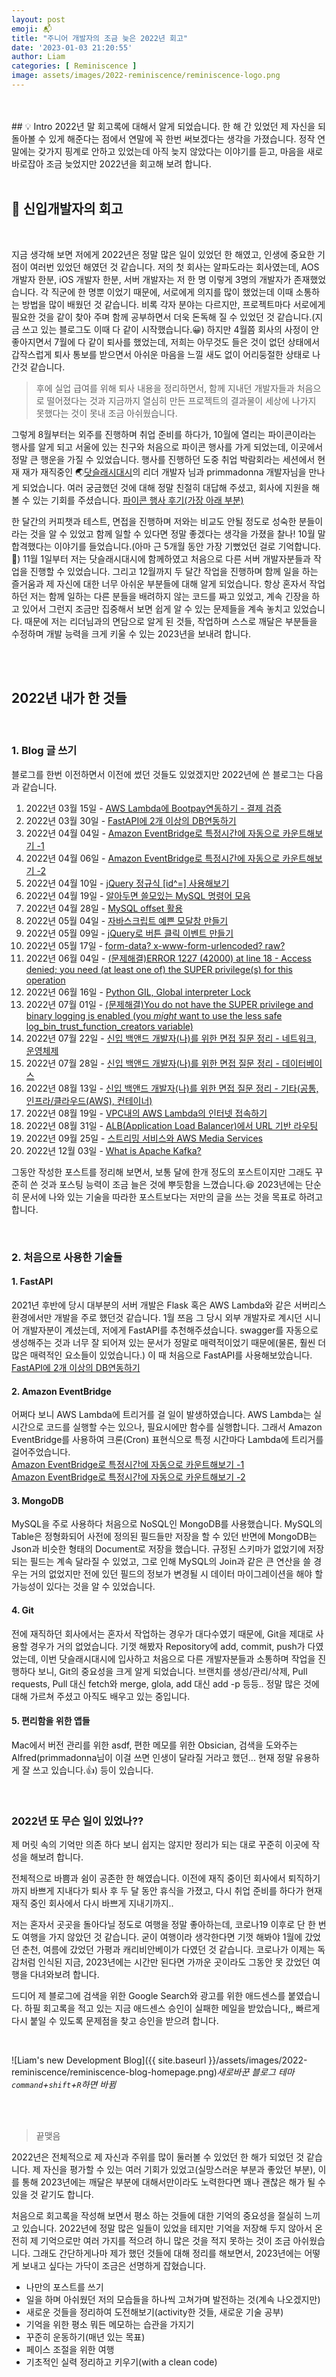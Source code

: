 ```yaml
---
layout: post
emoji: 📬
title: "주니어 개발자의 조금 늦은 2022년 회고"
date: '2023-01-03 21:20:55'
author: Liam
categories: [ Reminiscence ]
image: assets/images/2022-reminiscence/reminiscence-logo.png
---
```


<br>
<br>
## 💡 Intro
2022년 말 회고록에 대해서 알게 되었습니다. 한 해 간 있었던 제 자신을 되돌아볼 수 있게 해준다는 점에서 연말에 꼭 한번 써보겠다는 생각을 가졌습니다. 
정작 연말에는 갖가지 핑계로 안하고 있었는데 아직 늦지 않았다는 이야기를 듣고, 마음을 새로 바로잡아 조금 늦었지만 2022년을 회고해 보려 합니다.


<br>
<br>


## 🔎 신입개발자의 회고

<br>

지금 생각해 보면 저에게 2022년은 정말 많은 일이 있었던 한 해였고, 인생에 중요한 기점이 여러번 있었던 해였던 것 같습니다. 저의 첫 회사는 알파도라는 회사였는데, AOS 개발자 한분, iOS 개발자 한분, 서버 개발자는 저 한 명 이렇게 3명의 개발자가 존재했었습니다. 
각 직군에 한 명뿐 이었기 때문에, 서로에게 의지를 많이 했었는데 이때 소통하는 방법을 많이 배웠던 것 같습니다. 비록 각자 분야는 다르지만, 
프로젝트마다 서로에게 필요한 것을 같이 찾아 주며 함께 공부하면서 더욱 돈독해 질 수 있었던 것 같습니다.(지금 쓰고 있는 블로그도 이때 다 같이 시작했습니다.😀)
하지만 4월쯤 회사의 사정이 안 좋아지면서 7월에 다 같이 퇴사를 했었는데, 저희는 아무것도 들은 것이 없던 상태에서 갑작스럽게 퇴사 통보를 받으면서 아쉬운 마음을 느낄 새도 없이 어리둥절한 상태로 나간것 같습니다.

> 후에 실업 급여를 위해 퇴사 내용을 정리하면서, 함께 지내던 개발자들과 처음으로 떨어졌다는 것과 지금까지 열심히 만든 프로젝트의 결과물이 세상에 나가지 못했다는 것이 못내 조금 아쉬웠습니다. 


그렇게 8월부터는 외주를 진행하며 취업 준비를 하다가, 10월에 열리는 파이콘이라는 행사를 알게 되고 서울에 있는 친구와 처음으로 파이콘 행사를 가게 되었는데, 이곳에서 정말 큰 행운을 가질 수 있었습니다.
행사를 진행하던 도중 취업 박람회라는 세션에서 현재 재가 재직중인 🌏[닷슬래시대시](https://www.dotslashdash.com/)의 리더 개발자 님과 primmadonna 개발자님을 만나게 되었습니다. 
여러 궁금했던 것에 대해 정말 친절히 대답해 주셨고, 회사에 지원을 해볼 수 있는 기회를 주셨습니다. [파이콘 행사 후기(가장 아래 부분)](https://liampoet.github.io/diary/)


한 달간의 커피챗과 테스트, 면접을 진행하며 저와는 비교도 안될 정도로 성숙한 분들이라는 것을 알 수 있었고 함께 일할 수 있다면 정말 좋겠다는 생각을 가졌을 찰나! 10월 말 합격했다는 이야기를 들었습니다.(아마 근 5개월 동안 가장 기뻤었던 걸로 기억합니다.👯)
11월 1일부터 저는 닷슬래시대시에 함께하였고 처음으로 다른 서버 개발자분들과 작업을 진행할 수 있었습니다. 그리고 12월까지 두 달간 작업을 진행하며 함께 일을 하는 즐거움과 제 자신에 대한 너무 아쉬운 부분들에 대해 알게 되었습니다. 
항상 혼자서 작업하던 저는 함께 일하는 다른 분들을 배려하지 않는 코드를 짜고 있었고, 계속 긴장을 하고 있어서 그런지 조금만 집중해서 보면 쉽게 알 수 있는 문제들을 계속 놓치고 있었습니다. 
때문에 저는 리더님과의 면담으로 알게 된 것들, 작업하며 스스로 깨달은 부분들을 수정하며 개발 능력을 크게 키울 수 있는 2023년을 보내려 합니다.

<br>
<br>

## 2022년 내가 한 것들

<br>

### 1. Blog 글 쓰기

블로그를 한번 이전하면서 이전에 썼던 것들도 있었겠지만 2022년에 쓴 블로그는 다음과 같습니다.

1. 2022년 03월 15일 - [AWS Lambda에 Bootpay연동하기 - 결제 검증](https://liampoet.github.io/lambda-bootpay/)
2. 2022년 03월 30일 - [FastAPI에 2개 이상의 DB연동하기](https://liampoet.github.io/fastapi-multipledb/)
3. 2022년 04월 04일 - [Amazon EventBridge로 특정시간에 자동으로 카운트해보기 -1](https://liampoet.github.io/lambda-cloudwatch1/)
4. 2022년 04월 06일 - [Amazon EventBridge로 특정시간에 자동으로 카운트해보기 -2](https://liampoet.github.io/lambda-cloudwatch2/)
4. 2022년 04월 10일 - [jQuery 정규식 [id^=] 사용해보기](https://liampoet.github.io/jquery-regex/)
5. 2022년 04월 19일 - [알아두면 쓸모있는 MySQL 명령어 모음](https://liampoet.github.io/mysql-command/)
6. 2022년 04월 28일 - [MySQL offset 활용](https://liampoet.github.io/mysql-offset/)
7. 2022년 05월 04일 - [자바스크립트 예쁜 모달창 만들기](https://liampoet.github.io/javascript-modal/)
8. 2022년 05월 09일 - [jQuery로 버튼 클릭 이벤트 만들기](https://liampoet.github.io/jquery-btn-event/)
9. 2022년 05월 17일 - [form-data? x-www-form-urlencoded? raw?](https://liampoet.github.io/content-type/)
10. 2022년 06월 04일 - [(문제해결)ERROR 1227 (42000) at line 18 - Access denied; you need (at least one of) the SUPER privilege(s) for this operation](https://liampoet.github.io/mysql-error1/)
11. 2022년 06월 16일 - [Python GIL, Global interpreter Lock](https://liampoet.github.io/python-gil/)
12. 2022년 07월 01일 - [(문제해결)You do not have the SUPER privilege and binary logging is enabled (you *might* want to use the less safe log_bin_trust_function_creators variable)](https://liampoet.github.io/mysql-error2/)
13. 2022년 07월 22일 - [신입 백앤드 개발자(나)를 위한 면접 질문 정리 - 네트워크, 운영체제](https://liampoet.github.io/interview1/)
14. 2022년 07월 28일 - [신입 백앤드 개발자(나)를 위한 면접 질문 정리 - 데이터베이스](https://liampoet.github.io/interview2/)
15. 2022년 08월 13일 - [신입 백앤드 개발자(나)를 위한 면접 질문 정리 - 기타(공통, 인프라/클라우드(AWS), 컨테이너)](https://liampoet.github.io/interview3/)
16. 2022년 08월 19일 - [VPC내의 AWS Lambda의 인터넷 접속하기](https://liampoet.github.io/lambda-nat/)
17. 2022년 08월 31일 - [ALB(Application Load Balancer)에서 URL 기반 라우팅](https://liampoet.github.io/alb/)
18. 2022년 09월 25일 - [스트리밍 서비스와 AWS Media Services](https://liampoet.github.io/streaming/)
19. 2022년 12월 03일 - [What is Apache Kafka?](https://liampoet.github.io/kafka/)

그동안 작성한 포스트를 정리해 보면서, 보통 달에 한개 정도의 포스트이지만 그래도 꾸준히 쓴 것과 포스팅 능력이 조금 늘은 것에 뿌듯함을 느꼈습니다.😆
2023년에는 단순히 문서에 나와 있는 기술을 따라한 포스트보다는 저만의 글을 쓰는 것을 목표로 하려고 합니다.

<br>

### 2. 처음으로 사용한 기술들

#### 1. FastAPI
2021년 후반에 당시 대부분의 서버 개발은 Flask 혹은 AWS Lambda와 같은 서버리스 환경에서만 개발을 주로 했던것 같습니다. 1월 쯔음 그 당시 외부 개발자로 계시던 시니어 개발자분이 계셨는데, 
저에게 FastAPI를 추천해주셨습니다. swagger를 자동으로 생성해주는 것과 너무 잘 되어져 있는 문서가 정말로 매력적이었기 때문에(물론, 훨씬 더 많은 매력적인 요소들이 있었습니다.) 이 때 처음으로 FastAPI를 사용해보았습니다.<br>
[FastAPI에 2개 이상의 DB연동하기](https://liampoet.github.io/fastapi-multipledb/)


#### 2. Amazon EventBridge

어쩌다 보니 AWS Lambda에 트리거를 걸 일이 발생하였습니다. AWS Lambda는 실시간으로 코드를 실행할 수는 있으나, 필요시에만 함수를 실행합니다. 그래서 Amazon EventBridge를 사용하여 
크론(Cron) 표현식으로 특정 시간마다 Lambda에 트리거를 걸어주었습니다.<br>
[Amazon EventBridge로 특정시간에 자동으로 카운트해보기 -1](https://liampoet.github.io/lambda-cloudwatch1/)<br>
[Amazon EventBridge로 특정시간에 자동으로 카운트해보기 -2](https://liampoet.github.io/lambda-cloudwatch2/)


#### 3. MongoDB

MySQL을 주로 사용하다 처음으로 NoSQL인 MongoDB를 사용했습니다. MySQL의 Table은 정형화되어 사전에 정의된 필드들만 저장을 할 수 있던 반면에 MongoDB는 Json과 비슷한 형태의 Document로 저장을 했습니다. 
규정된 스키마가 없었기에 저장되는 필드는 계속 달라질 수 있었고, 그로 인해 MySQL의 Join과 같은 큰 연산을 쓸 경우는 거의 없었지만 전에 있던 필드의 정보가 변경될 시 데이터 마이그레이션을 해야 할 가능성이 있다는 것을 알 수 있었습니다.


#### 4. Git

전에 재직하던 회사에서는 혼자서 작업하는 경우가 대다수였기 때문에, Git을 제대로 사용할 경우가 거의 없었습니다. 기껏 해봤자 Repository에 add, commit, push가 다였었는데, 이번 닷슬래시대시에 입사하고 
처음으로 다른 개발자분들과 소통하며 작업을 진행하다 보니, Git의 중요성을 크게 알게 되었습니다. 브랜치를 생성/관리/삭제, Pull requests, Pull 대신 fetch와 merge, glola, add 대신 add -p 등등.. 
정말 많은 것에 대해 가르쳐 주셨고 아직도 배우고 있는 중입니다. 

#### 5. 편리함을 위한 앱들

Mac에서 버전 관리를 위한 asdf, 편한 메모를 위한 Obsician, 검색을 도와주는 Alfred(primmadonna님이 이걸 쓰면 인생이 달라질 거라고 했던... 현재 정말 유용하게 잘 쓰고 있습니다.👍) 등이 있습니다.

<br>

### 2022년 또 무슨 일이 있었나??

제 머릿 속의 기억만 의존 하다 보니 쉽지는 않지만 정리가 되는 대로 꾸준히 이곳에 작성을 해보려 합니다.

전체적으로 바쁨과 쉼이 공존한 한 해였습니다. 이전에 재직 중이던 회사에서 퇴직하기까지 바쁘게 지내다가 퇴사 후 두 달 동안 휴식을 가졌고, 다시 취업 준비를 하다가 현재 재직 중인 회사에서 다시 바쁘게 지내기까지..

저는 혼자서 곳곳을 돌아다닐 정도로 여행을 정말 좋아하는데, 코로나19 이후로 단 한 번도 여행을 가지 않았던 것 같습니다. 굳이 여행이라 생각한다면 기껏 해봐야 1월에 갔었던 춘천, 여름에 갔었던 가평과 캐리비안베이가 다였던 것 같습니다. 코로나가 이제는 독감처럼 인식된 지금, 2023년에는 시간만 된다면 가까운 곳이라도 그동안 못 갔었던 여행을 다녀와보려 합니다.

드디어 제 블로그에 검색을 위한 Google Search와 광고를 위한 애드센스를 붙였습니다. 하필 회고록을 적고 있는 지금 애드센스 승인이 실패한 메일을 받았습니다,, 빠르게 다시 붙일 수 있도록 문제점을 찾고 승인을 받으려 합니다.

<br>

![Liam's new Development Blog]({{ site.baseurl }}/assets/images/2022-reminiscence/reminiscence-blog-homepage.png)*새로바꾼 블로그 테마 `command`+`shift`+`R`하면 바뀜*


<br>
<br>


> 끝맺음

2022년은 전체적으로 제 자신과 주위를 많이 둘러볼 수 있었던 한 해가 되었던 것 같습니다. 제 자신을 평가할 수 있는 여러 기회가 있었고(실망스러운 부분과 좋았던 부분), 이를 통해 2023년에는 깨달은 부분에 대해서만이라도 노력한다면 꽤나 괜찮은 해가 될 수 있을 것 같기도 합니다.


처음으로 회고록을 작성해 보면서 평소 하는 것들에 대한 기억의 중요성을 절실히 느끼고 있습니다. 2022년에 정말 많은 일들이 있었을 테지만 기억을 저장해 두지 않아서 온전히 제 기억으로만 여러 가지를 적으려 하니 많은 것을 적지 못하는 것이 조금 아쉬웠습니다. 
그래도 간단하게나마 제가 했던 것들에 대해 정리를 해보면서, 2023년에는 어떻게 보내고 싶다는 가닥이 조금은 선명하게 잡혔습니다. 
- 나만의 포스트를 쓰기
- 일을 하며 아쉬웠던 저의 모습들을 하나씩 고쳐가며 발전하는 것(계속 나오겠지만)
- 새로운 것들을 정리하여 도전해보기(activity한 것들, 새로운 기술 공부)
- 기억을 위한 평소 뭐든 메모하는 습관을 가지기
- 꾸준히 운동하기(매년 있는 목표)
- 페이스 조절을 위한 여행
- 기초적인 실력 정리하고 키우기(with a clean code)

<br>
<br>

